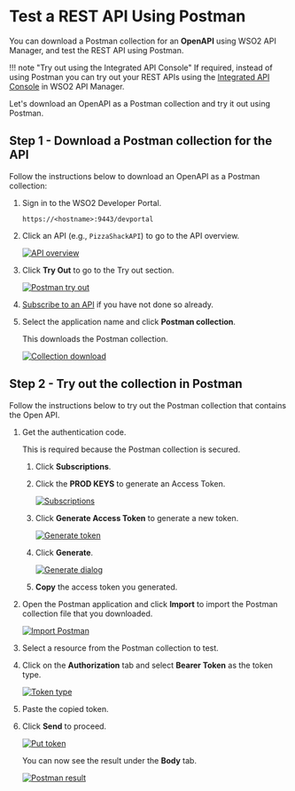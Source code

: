 # Test a REST API Using Postman

You can download a Postman collection for an **OpenAPI** using WSO2 API Manager, and test the REST API using Postman.

!!! note "Try out using the Integrated API Console"
    If required, instead of using Postman you can try out your REST APIs using the [Integrated API Console]({{base_path}}/consume/invoke-apis/invoke-apis-using-tools/invoke-an-api-using-the-integrated-api-console/) in WSO2 API Manager.
    
Let's download an OpenAPI as a Postman collection and try it out using Postman.

## Step 1 - Download a Postman collection for the API

Follow the instructions below to download an OpenAPI as a Postman collection:

1.  Sign in to the WSO2 Developer Portal.

     `https://<hostname>:9443/devportal`

2. Click an API (e.g., `PizzaShackAPI`) to go to the API overview.

    [![API overview]({{base_path}}/assets/img/get_started/architecture/developer-portal-overview.png)]({{base_path}}/assets/img/get_started/architecture/developer-portal-overview.png)

2.  Click **Try Out** to go to the Try out section.

    [![Postman try out]({{base_path}}/assets/img/learn/postman_try_out.png)]({{base_path}}/assets/img/learn/postman_try_out.png)

3.  [Subscribe to an API]({{base_path}}/consume/manage-subscription/subscribe-to-an-api) if you have not done so already.

4. Select the application name and click **Postman collection**.
     
     This downloads the Postman collection.

    [![Collection download]({{base_path}}/assets/img/learn/postman_download_collection.png)]({{base_path}}/assets/img/learn/postman_download_collection.png)
    
## Step 2 - Try out the collection in Postman

Follow the instructions below to try out the Postman collection that contains the Open API.

1. Get the authentication code.
     
     This is required because the Postman collection is secured.

     1. Click **Subscriptions**.

     2. Click the **PROD KEYS** to generate an Access Token.

         [![Subscriptions]({{base_path}}/assets/img/learn/postman_subscriptions.png)]({{base_path}}/assets/img/learn/postman_subscriptions.png)

     3. Click **Generate Access Token** to generate a new token. 

         [![Generate token]({{base_path}}/assets/img/learn/postman_generate_token.png)]({{base_path}}/assets/img/learn/postman_generate_token.png)
    
     4. Click **Generate**.

         [![Generate dialog]({{base_path}}/assets/img/learn/postman_generate_dialog.png)]({{base_path}}/assets/img/learn/postman_generate_dialog.png)
    
     5. **Copy** the access token you generated.

2. Open the Postman application and click **Import** to import the Postman collection file that you downloaded.

     [![Import Postman]({{base_path}}/assets/img/learn/postman_import.png)]({{base_path}}/assets/img/learn/postman_import.png)

3. Select a resource from the Postman collection to test.

4. Click on the **Authorization** tab and select **Bearer Token** as the token type.

     [![Token type]({{base_path}}/assets/img/learn/postman_token_type.png)]({{base_path}}/assets/img/learn/postman_token_type.png)

5. Paste the copied token.

6. Click **Send** to proceed.

     [![Put token]({{base_path}}/assets/img/learn/postman_put_token.png)]({{base_path}}/assets/img/learn/postman_put_token.png)

     You can now see the result under the **Body** tab.

     [![Postman result]({{base_path}}/assets/img/learn/postman_result.png)]({{base_path}}/assets/img/learn/postman_result.png)
